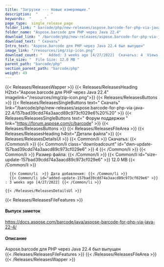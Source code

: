 ```yaml
---
title: "Загрузки --- Новые измеряющие." 
description:  "    . " 
keywords:  "    . " 
page_type:  single_release_page
folder_link: " barcode/php/new-releases/aspose.barcode-for-php-via-java-22.4/"
folder_name: "Aspose.barcode для PHP через Java 22.4"
download_link: " /barcode/php/new-releases/aspose.barcode-for-php-via-java-22.4/157bad39cdd74a3aacd89c973cf029e6"
download_text: " Скачать"
Intro_text: "Aspose.barcode для PHP через Java 22.4 был выпущен"
image_link: "/resources/img/zip-icon.png"
download_count: "   Added: 3 weeks ago [4/27/2022]  Скачатьs: 4  Views: 8"
file_size: "  File Size: 12.0 MB "
parent_path: "barcode/php"
section_parent_path: "barcode/php"
weight: 49
---
```


{{< Releases/ReleasesWapper >}}
  {{< Releases/ReleasesHeading H2txt="Aspose.barcode для PHP через Java 22.4" imagelink="/resources/img/zip-icon.png">}}
  {{< Releases/ReleasesButtons >}}
    {{< Releases/ReleasesSingleButtons text=" Скачать" link="/barcode/php/new-releases/aspose.barcode-for-php-via-java-22.4/157bad39cdd74a3aacd89c973cf029e6%20%20" >}}
    {{< Releases/ReleasesSingleButtons text=" Форум поддержки " link="https://forum.aspose.com/c/barcode" >}}
  {{< Releases/ReleasesButtons >}}
  {{< Releases/ReleasesFileArea >}}
    {{< Releases/ReleasesHeading h4txt="Детали файла">}}
    {{< Releases/ReleasesDetailsUl >}}
            {{< Common/li  >}} Скачатьs: {{< /Common/li >}} 
      {{< Common/li class="downloadcount" id="dwn-update-157bad39cdd74a3aacd89c973cf029e6" >}} 4 {{< /Common/li >}} 
      {{< Common/li  >}} Размер файла: {{< /Common/li >}} 
      {{< Common/li id="size-update-157bad39cdd74a3aacd89c973cf029e6" >}} 12.0 MB {{< /Common/li >}} 


      {{< Common/li  >}} Дата добавления: {{< /Common/li >}} 
      {{< Common/li id="added-update-157bad39cdd74a3aacd89c973cf029e6" >}} : 3 weeks ago [4/27/2022] {{< /Common/li >}} 

    {{< /Releases/ReleasesDetailsUl >}}

  {{< Releases/ReleasesFileFeatures >}}
      <h4>Выпуск заметок</h4><div><a href="https://docs.aspose.com/barcode/java/aspose-barcode-for-php-via-java-22-4/">https://docs.aspose.com/barcode/java/aspose-barcode-for-php-via-java-22-4/</a></div><h4>Описание</h4><div class="HTMLDescription">Aspose.barcode для PHP через Java 22.4 был выпущен</div>
  {{< /Releases/ReleasesFileFeatures >}}
 {{< /Releases/ReleasesFileArea >}}
{{< /Releases/ReleasesWapper >}}


